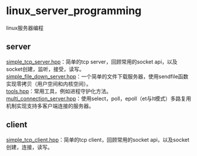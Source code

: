 # linux_server_programming
linux服务器编程

## server
[simple_tcp_server.hpp](https://github.com/zhaocc1106/linux_server_programming/blob/main/server/include/simple_tcp_server.hpp)：简单的tcp server，回顾常用的socket api，以及socket创建，监听，接受，读写。<br>
[simple_file_down_server.hpp](https://github.com/zhaocc1106/linux_server_programming/blob/main/server/include/simple_file_down_server.hpp)：一个简单的文件下载服务器，使用sendfile函数实现零拷贝（用户空间和内核空间）。<br>
[tools.hpp](https://github.com/zhaocc1106/linux_server_programming/blob/main/server/include/tools.hpp)：常用工具，例如进程守护化方法。<br>
[multi_connection_server.hpp](https://github.com/zhaocc1106/linux_server_programming/blob/main/server/include/multi_connection_server.hpp)：使用select，poll，epoll（et与lt模式）多路复用机制实现支持多客户端连接的服务器。<br>

## client
[simple_tcp_client.hpp](https://github.com/zhaocc1106/linux_server_programming/blob/main/client/include/simple_tcp_client.hpp)：简单的tcp client，回顾常用的socket api，以及socket创建，连接，读写。<br>
